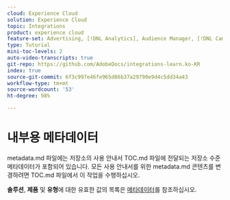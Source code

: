 ```yaml
---
cloud: Experience Cloud
solution: Experience Cloud
topic: Integrations
product: experience cloud
feature-set: Advertising, [!DNL Analytics], Audience Manager, [!DNL Campaign], [!DNL Commerce], Customer Journey [!DNL Analytics], Experience Cloud Services, Experience Manager, Experience Manager Assets, Experience Manager Cloud Manager, Experience Manager Forms, Experience Manager Guides, Experience Manager Screens, Experience Manager Sites, Experience [!DNL Platform], Journey Optimizer, Journey Orchestration, Marketo Engage, Workfront
type: Tutorial
mini-toc-levels: 2
auto-video-transcripts: true
git-repo: https://github.com/AdobeDocs/integrations-learn.ko-KR
index: true
source-git-commit: 6f3c997e46fe965d86b37a29790e9d4c5dd34a43
workflow-type: tm+mt
source-wordcount: '53'
ht-degree: 98%

---
```



# 내부용 메타데이터

metadata.md 파일에는 저장소의 사용 안내서 TOC.md 파일에 전달되는 저장소 수준 메타데이터가 포함되어 있습니다. 모든 사용 안내서를 위한 metadata.md 콘텐츠를 변경하려면 TOC.md 파일에서 이 작업을 수행하십시오.

**솔루션**, **제품** 및 **유형**&#x200B;에 대한 유효한 값의 목록은 [메타데이터](https://experienceleague.adobe.com/docs/authoring-guide-exl/using/editing/user-guide-setup/metadata.html)를 참조하십시오.
